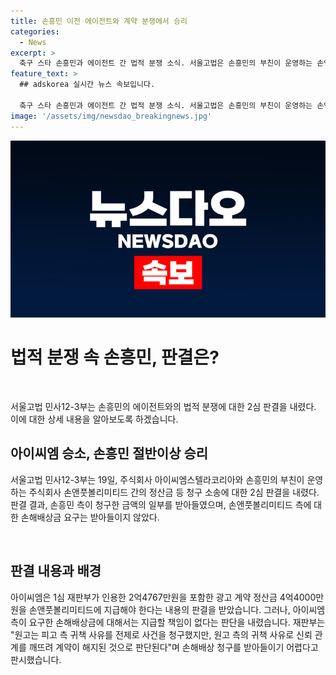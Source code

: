 ```yaml
---
title: 손흥민 이전 에이전트와 계약 분쟁에서 승리
categories:
  - News
excerpt: >
  축구 스타 손흥민과 에이전트 간 법적 분쟁 소식. 서울고법은 손흥민의 부친이 운영하는 손앤풋볼리미티드로부터 기존 에이전트사인 아이씨엠에게 정산금 등 6억8767만원을 지급하라는 판결을 내렸다. 이에 손흥민 측은 원고 측의 귀책 사유로 신뢰 관계가 끊기고 계약이 해지된 것으로 설명했다. 이에 대해 손앤풋볼리미티드 측은 유효한 독점 에이전트 계약이 존재하며, 정산되지 않은 광고 대금과 계약 해지로 인한 손해배상을 요구했다. 함께 10년간 국내 활동을 대리한 장씨와의 관계가 허물어진 배경이 알려졌다.
feature_text: >
  ## adskorea 실시간 뉴스 속보입니다.

  축구 스타 손흥민과 에이전트 간 법적 분쟁 소식. 서울고법은 손흥민의 부친이 운영하는 손앤풋볼리미티드로부터 기존 에이전트사인 아이씨엠에게 정산금 등 6억8767만원을 지급하라는 판결을 내렸다. 이에 손흥민 측은 원고 측의 귀책 사유로 신뢰 관계가 끊기고 계약이 해지된 것으로 설명했다. 이에 대해 손앤풋볼리미티드 측은 유효한 독점 에이전트 계약이 존재하며, 정산되지 않은 광고 대금과 계약 해지로 인한 손해배상을 요구했다. 함께 10년간 국내 활동을 대리한 장씨와의 관계가 허물어진 배경이 알려졌다.
image: '/assets/img/newsdao_breakingnews.jpg'
---
```


<p><img src="/assets/img/newsdao_breakingnews.jpg" alt="adskorea 속보" /></p>

<h1 data-ke-size="size28"><b>법적 분쟁 속 손흥민, 판결은?</b></h1>

<p data-ke-size="size16">&nbsp;</p>

<p>서울고법 민사12-3부는 손흥민의 에이전트와의 법적 분쟁에 대한 2심 판결을 내렸다. 이에 대한 상세 내용을 알아보도록 하겠습니다.</p>

<h2 data-ke-size="size26">아이씨엠 승소, 손흥민 절반이상 승리</h2>

<p data-ke-size="size16">서울고법 민사12-3부는 19일, 주식회사 아이씨엠스텔라코리아와 손흥민의 부친이 운영하는 주식회사 손앤풋볼리미티드 간의 정산금 등 청구 소송에 대한 2심 판결을 내렸다. 판결 결과, 손흥민 측이 청구한 금액의 일부를 받아들였으며, 손앤풋볼리미티드 측에 대한 손해배상금 요구는 받아들이지 않았다.</p>

<p data-ke-size="size16">&nbsp;</p>

<h2 data-ke-size="size26">판결 내용과 배경</h2>

<p data-ke-size="size16">아이씨엠은 1심 재판부가 인용한 2억4767만원을 포함한 광고 계약 정산금 4억4000만원을 손앤풋볼리미티드에 지급해야 한다는 내용의 판결을 받았습니다. 그러나, 아이씨엠 측이 요구한 손해배상금에 대해서는 지급할 책임이 없다는 판단을 내렸습니다. 재판부는 "원고는 피고 측 귀책 사유를 전제로 사건을 청구했지만, 원고 측의 귀책 사유로 신뢰 관계를 깨뜨려 계약이 해지된 것으로 판단된다"며 손해배상 청구를 받아들이기 어렵다고 판시했습니다.</p>

<p data-ke-size="size16">&nbsp;</p>

<p data-ke-size="size16">&nbsp;</p>


